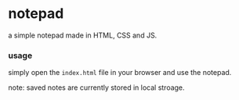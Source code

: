# notepad

a simple notepad made in HTML, CSS and JS.

### usage
simply open the `index.html` file in your browser and use the notepad.

note: saved notes are currently stored in local stroage.

